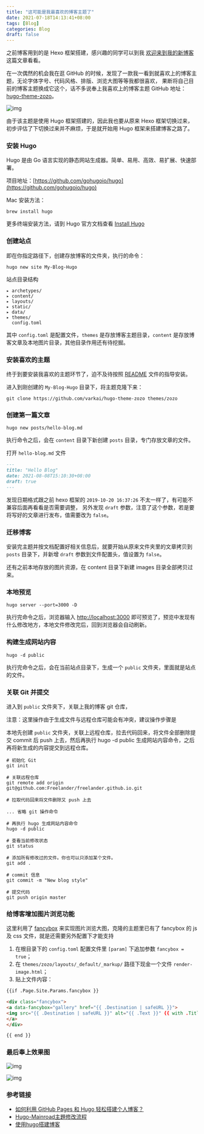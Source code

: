 ```yaml
---
title: "这可能是我最喜欢的博客主题了"
date: 2021-07-18T14:13:41+08:00
tags: [Blog]
categories: Blog
draft: false
---
```


之前博客用到的是 Hexo 框架搭建，感兴趣的同学可以到我 [欢迎来到我的新博客](https://gojun.me/posts/hello-blog/) 这篇文章看看。

在一次偶然的机会我在逛 GitHub 的时候，发现了一款我一看到就喜欢上的博客主题，无论字体字号、代码风格、排版、浏览大图等等我都很喜欢，
果断将自己目前的博客主题换成它这个，话不多说奉上我喜欢上的博客主题 GitHub 地址：[hugo-theme-zozo](https://github.com/varkai/hugo-theme-zozo)。

![img](/images/2021/07/hello-hugo-blog-01.png)

由于该主题是使用 Hugo 框架搭建的，因此我也要从原来 Hexo 框架切换过来，初步评估了下切换过来并不麻烦，于是就开始用 Hugo 框架来搭建博客之路了。

### 安装 Hugo

Hugo 是由 Go 语言实现的静态网站生成器。简单、易用、高效、易扩展、快速部署。

项目地址：[https://github.com/gohugoio/hugo](https://github.com/gohugoio/hugo)

Mac 安装方法：

```
brew install hugo
```

更多终端安装方法，请到 Hugo 官方文档查看 [Install Hugo](https://gohugo.io/getting-started/installing/)

### 创建站点

即在你指定路径下，创建存放博客的文件夹，执行的命令：

```shell
hugo new site My-Blog-Hugo
```

站点目录结构

```
▸ archetypes/
▸ content/
▸ layouts/
▸ static/
▸ data/
▸ themes/
  config.toml
```

其中 ``config.toml`` 是配置文件，``themes`` 是存放博客主题目录，``content`` 是存放博客文章及本地图片目录，其他目录作用还有待挖掘。

### 安装喜欢的主题

终于到要安装我喜欢的主题环节了，迫不及待按照 [README](https://github.com/varkai/hugo-theme-zozo) 文件的指导安装。

进入到刚创建的 ``My-Blog-Hugo`` 目录下，将主题克隆下来：

```shell
git clone https://github.com/varkai/hugo-theme-zozo themes/zozo
```

### 创建第一篇文章

```shell
hugo new posts/hello-blog.md
```

执行命令之后，会在 ``content`` 目录下新创建 ``posts`` 目录，专门存放文章的文件。

打开 ``hello-blog.md`` 文件

```md
---
title: "Hello Blog"
date: 2021-08-08T15:10:30+08:00
draft: true
---
```
发现日期格式跟之前 hexo 框架的 ``2019-10-20 16:37:26`` 不太一样了，有可能不兼容后面再看看是否需要调整，
另外发现 ``draft`` 参数，注意了这个参数，若是要将写好的文章进行发布，值需要改为 ``false``。

### 迁移博客

安装完主题并按文档配置好相关信息后，就要开始从原来文件夹里的文章拷贝到 ``posts`` 目录下，并新增 ``draft`` 参数到文件配置头，值设置为 ``false``。

还有之前本地存放的图片资源，在 content 目录下新建 images 目录全部拷贝过来。

### 本地预览

```
hugo server --port=3000 -D
```

执行完命令之后，浏览器输入 [http://localhost:3000](http://localhost:3000) 即可预览了，预览中发现有什么修改地方，本地文件修改完后，回到浏览器会自动刷新。

### 构建生成网站内容

```shell
hugo -d public
```

执行完命令之后，会在当前站点目录下，生成一个 ``public`` 文件夹，里面就是站点的文件。

### 关联 Git 并提交

进入到 ``public`` 文件夹下，关联上我的博客 git 仓库，

注意：这里操作由于生成文件与远程仓库可能会有冲突，建议操作步骤是 

本地先创建 ``public`` 文件夹，关联上远程仓库，拉去代码回来，将文件全部删除提交 commit 后 push 上去，然后再执行 hugo -d public 生成网站内容命令，之后再将新生成的内容提交到远程仓库。

```shell
# 初始化 Git
git init

# 关联远程仓库
git remote add origin git@github.com:Freelander/freelander.github.io.git

# 拉取代码回来将文件删除又 push 上去

... 省略 git 操作命令

# 再执行 hugo 生成网站内容命令
hugo -d public

# 查看当前修改状态
git status 

# 添加所有修改过的文件。你也可以只添加某个文件。
git add .  

# commit 信息
git commit -m "New blog style"

# 提交代码
git push origin master
```

### 给博客增加图片浏览功能

这里利用了 [fancybox](https://github.com/fancyapps/fancybox) 来实现图片浏览大图，克隆的主题里已有了 fancybox 的 js 及 css 文件，就是还需要另外配置下才能支持

1. 在根目录下的 ``config.toml`` 配置文件里 ``[param]`` 下追加参数 ``fancybox = true``；
2. 在 ``themes/zozo/layouts/_default/_markup/`` 路径下现金一个文件 ``render-image.html``；
3. 贴上文件内容：

```html
{{if .Page.Site.Params.fancybox }}

<div class="fancybox">
<a data-fancybox="gallery" href="{{ .Destination | safeURL }}">
<img src="{{ .Destination | safeURL }}" alt="{{ .Text }}" {{ with .Title}} title="{{ . }}"{{ end }} />
</a>
</div>

{{ end }}
```

### 最后奉上效果图

![img](/images/2021/07/hello-hugo-blog-02.png)

![img](/images/2021/07/hello-hugo-blog-03.png)

### 参考链接

* [如何利用 GitHub Pages 和 Hugo 轻松搭建个人博客？](https://zhuanlan.zhihu.com/p/57361697)
* [Hugo-Mainroad主題修改流程](https://www.blog.off-record.net/20/12/hugo-mainroad-custom/)
* [使用hugo搭建博客](https://www.lishuai.fun/2020/09/01/hugo-build-blog/)




